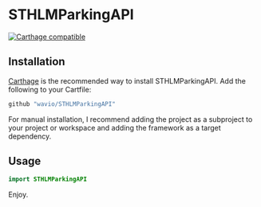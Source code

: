 # STHLMParkingAPI

[![Carthage compatible](https://img.shields.io/badge/Carthage-compatible-4BC51D.svg?style=flat)](https://github.com/Carthage/Carthage)


## Installation

[Carthage](https://github.com/carthage/carthage) is the recommended way to install STHLMParkingAPI. Add the following to your Cartfile:

``` ruby
github "wavio/STHLMParkingAPI"
```

For manual installation, I recommend adding the project as a subproject to your project or workspace and adding the framework as a target dependency.


## Usage

```swift
import STHLMParkingAPI

```

Enjoy.